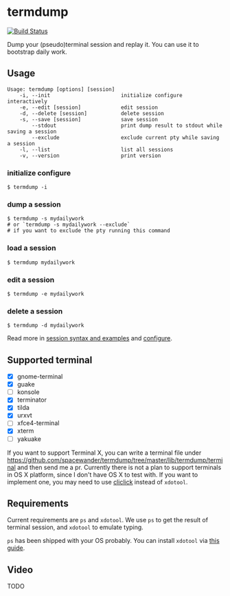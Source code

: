 # termdump

[![Build Status](https://travis-ci.org/spacewander/termdump.svg?branch=master)](http://travis-ci.org/spacewander/termdump)

Dump your (pseudo)terminal session and replay it. You can use it to bootstrap daily work.

## Usage

```shell
Usage: termdump [options] [session]
    -i, --init                       initialize configure interactively
    -e, --edit [session]             edit session
    -d, --delete [session]           delete session
    -s, --save [session]             save session
        --stdout                     print dump result to stdout while saving a session
        --exclude                    exclude current pty while saving a session
    -l, --list                       list all sessions
    -v, --version                    print version
```

### initialize configure

```shell
$ termdump -i
```

### dump a session

```shell
$ termdump -s mydailywork
# or `termdump -s mydailywork --exclude`
# if you want to exclude the pty running this command
```

### load a session

```shell
$ termdump mydailywork
```

### edit a session

```shell
$ termdump -e mydailywork
```

### delete a session

```shell
$ termdump -d mydailywork
```

Read more in [session syntax and examples](sessions.md) and [configure](configure.md).

## Supported terminal

- [x] gnome-terminal
- [x] guake
- [ ] konsole
- [x] terminator
- [x] tilda
- [x] urxvt
- [ ] xfce4-terminal
- [x] xterm
- [ ] yakuake

If you want to support Terminal X, you can write a terminal file under
https://github.com/spacewander/termdump/tree/master/lib/termdump/terminal and then send me a pr.
Currently there is not a plan to support terminals in OS X platform, since I don't have OS X to test with.
If you want to implement one, you may need to use [cliclick](https://github.com/BlueM/cliclick) instead of `xdotool`.

## Requirements

Current requirements are `ps` and `xdotool`.
We use `ps` to get the result of terminal session, and `xdotool` to emulate typing.

`ps` has been shipped with your OS probably.
You can install `xdotool` via [this guide](http://www.semicomplete.com/projects/xdotool/#idp9392).

## Video

TODO
